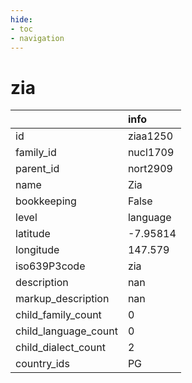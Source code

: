 ```yaml
---
hide:
- toc
- navigation
---
```

# zia
|                      | info     |
|:---------------------|:---------|
| id                   | ziaa1250 |
| family_id            | nucl1709 |
| parent_id            | nort2909 |
| name                 | Zia      |
| bookkeeping          | False    |
| level                | language |
| latitude             | -7.95814 |
| longitude            | 147.579  |
| iso639P3code         | zia      |
| description          | nan      |
| markup_description   | nan      |
| child_family_count   | 0        |
| child_language_count | 0        |
| child_dialect_count  | 2        |
| country_ids          | PG       |